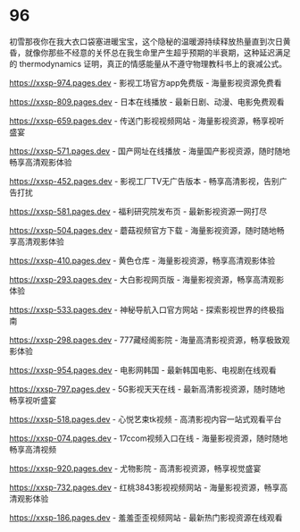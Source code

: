 # 96
初雪那夜你在我大衣口袋塞进暖宝宝，这个隐秘的温暖源持续释放热量直到次日黄昏，就像你那些不经意的关怀总在我生命里产生超乎预期的半衰期，这种延迟满足的 thermodynamics 证明，真正的情感能量从不遵守物理教科书上的衰减公式。

https://xxsp-974.pages.dev - 影视工场官方app免费版 - 海量影视资源免费看

https://xxsp-809.pages.dev - 日本在线播放 - 最新日剧、动漫、电影免费观看

https://xxsp-659.pages.dev - 传送门影视视频网站 - 海量影视资源，畅享视听盛宴

https://xxsp-571.pages.dev - 国产网址在线播放 - 海量国产影视资源，随时随地畅享高清观影体验

https://xxsp-452.pages.dev - 影视工厂TV无广告版本 - 畅享高清影视，告别广告打扰

https://xxsp-581.pages.dev - 福利研究院发布页 - 最新影视资源一网打尽

https://xxsp-504.pages.dev - 蘑菇视频官方下载 - 海量影视资源，随时随地畅享高清观影体验

https://xxsp-410.pages.dev - 黄色仓库 - 海量影视资源，畅享高清观影体验

https://xxsp-293.pages.dev - 大白影视网页版 - 海量影视资源，畅享高清观影体验

https://xxsp-533.pages.dev - 神秘导航入口官方网站 - 探索影视世界的终极指南

https://xxsp-298.pages.dev - 777藏经阁影院 - 海量高清影视资源，畅享极致观影体验

https://xxsp-954.pages.dev - 电影网韩国 - 最新韩国电影、电视剧在线观看

https://xxsp-797.pages.dev - 5G影视天天在线 - 最新高清影视资源，随时随地畅享视听盛宴

https://xxsp-518.pages.dev - 心悦艺束tk视频 - 高清影视内容一站式观看平台

https://xxsp-074.pages.dev - 17ccom视频入口在线 - 海量影视资源，随时随地畅享高清视频

https://xxsp-920.pages.dev - 尤物影院 - 高清影视资源，畅享视觉盛宴

https://xxsp-732.pages.dev - 红桃3843影视视频网站 - 海量影视资源，畅享高清观影体验

https://xxsp-186.pages.dev - 羞羞歪歪视频网站 - 最新热门影视资源在线观看
